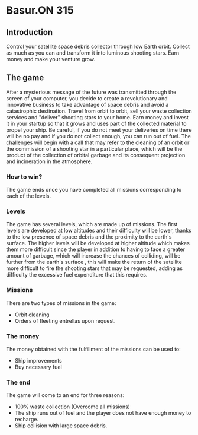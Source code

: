 # Basur.ON 315
## Introduction

Control your satellite space debris collector through low Earth orbit. Collect as much as you can and transform it into luminous shooting stars. Earn money and make your venture grow.

## The game
After a mysterious message of the future was transmitted through the screen of your computer, you decide to create a revolutionary and innovative business to take advantage of space debris and avoid a catastrophic destination.
Travel from orbit to orbit, sell your waste collection services and "deliver" shooting stars to your home. Earn money and invest it in your startup so that it grows and uses part of the collected material to propel your ship. Be careful, if you do not meet your deliveries on time there will be no pay and if you do not collect enough, you can run out of fuel.
The challenges will begin with a call that may refer to the cleaning of an orbit or the commission of a shooting star in a particular place, which will be the product of the collection of orbital garbage and its consequent projection and incineration in the atmosphere.

### How to win?
The game ends once you have completed all missions corresponding to each of the levels.

### Levels
The game has several levels, which are made up of missions.
The first levels are developed at low altitudes and their difficulty will be lower, thanks to the low presence of space debris and the proximity to the earth's surface.
The higher levels will be developed at higher altitude which makes them more difficult since the player in addition to having to face a greater amount of garbage, which will increase the chances of colliding, will be further from the earth's surface , this will make the return of the satellite more difficult to fire the shooting stars that may be requested, adding as difficulty the excessive fuel expenditure that this requires.


### Missions
There are two types of missions in the game:

  - Orbit cleaning
  - Orders of fleeting entrellas upon request.

### The  money
The money obtained with the fulfillment of the missions can be used to:

  - Ship improvements
  - Buy necessary fuel

### The end
The game will come to an end for three reasons:

  - 100% waste collection (Overcome all missions)
  - The ship runs out of fuel and the player does not have enough money to recharge.
  - Ship collision with large space debris.
